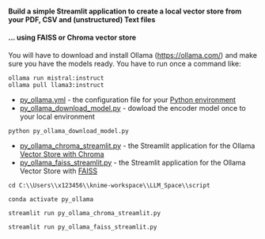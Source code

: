 #### Build a simple Streamlit application to create a local vector store from your PDF, CSV and (unstructured) Text files

#### ... using FAISS or Chroma vector store

You will have to download and install Ollama (https://ollama.com/) and make sure you have the models ready. You have to run once a command like:

```
ollama run mistral:instruct
ollama pull llama3:instruct
```


* [py_ollama.yml](https://github.com/ml-score/ollama/blob/main/script/py_ollama.yml) - the configuration file for your [Python environment](https://medium.com/low-code-for-advanced-data-science/knime-and-python-setting-up-and-managing-conda-environments-2ac217792539)
* [py_ollama_download_model.py](https://github.com/ml-score/ollama/blob/main/script/py_ollama_download_model.py) - dowload the encoder model once to your local environment

```
python py_ollama_download_model.py
```
  
* [py_ollama_chroma_streamlit.py](https://github.com/ml-score/ollama/blob/main/script/py_ollama_chroma_streamlit.py) - the Streamlit application for the Ollama [Vector Store with Chroma](https://github.com/chroma-core/chroma)
* [py_ollama_faiss_streamlit.py](https://github.com/ml-score/ollama/blob/main/script/py_ollama_faiss_streamlit.py) - the Streamlit application for the Ollama Vector Store with [FAISS](https://ai.meta.com/tools/faiss/)

```
cd C:\\Users\\x123456\\knime-workspace\\LLM_Space\\script

conda activate py_ollama

streamlit run py_ollama_chroma_streamlit.py

streamlit run py_ollama_faiss_streamlit.py
```
